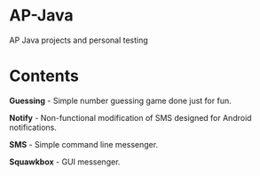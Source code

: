 AP-Java
=======

AP Java projects and personal testing

Contents
========
**Guessing** - Simple number guessing game done just for fun.

**Notify** - Non-functional modification of SMS designed for Android notifications.

**SMS** - Simple command line messenger.

**Squawkbox** - GUI messenger.
